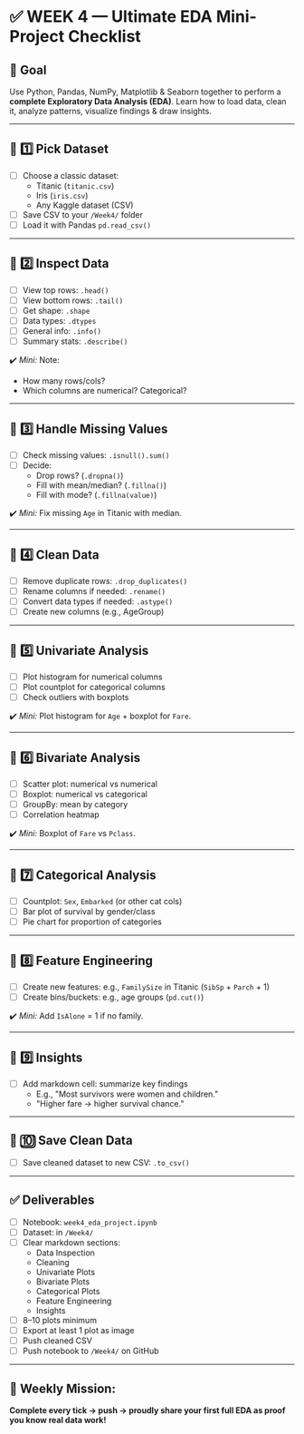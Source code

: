 # ✅ WEEK 4 — Ultimate EDA Mini-Project Checklist

## 🎯 Goal

Use Python, Pandas, NumPy, Matplotlib & Seaborn together to perform a **complete Exploratory Data Analysis (EDA)**. Learn how to load data, clean it, analyze patterns, visualize findings & draw insights.

---

## 📌 1️⃣ Pick Dataset

- [ ] Choose a classic dataset:
  - Titanic (`titanic.csv`)
  - Iris (`iris.csv`)
  - Any Kaggle dataset (CSV)
- [ ] Save CSV to your `/Week4/` folder
- [ ] Load it with Pandas `pd.read_csv()`

---

## 📌 2️⃣ Inspect Data

- [ ] View top rows: `.head()`
- [ ] View bottom rows: `.tail()`
- [ ] Get shape: `.shape`
- [ ] Data types: `.dtypes`
- [ ] General info: `.info()`
- [ ] Summary stats: `.describe()`

✔️ _Mini:_ Note:

- How many rows/cols?
- Which columns are numerical? Categorical?

---

## 📌 3️⃣ Handle Missing Values

- [ ] Check missing values: `.isnull().sum()`
- [ ] Decide:
  - Drop rows? (`.dropna()`)
  - Fill with mean/median? (`.fillna()`)
  - Fill with mode? (`.fillna(value)`)

✔️ _Mini:_ Fix missing `Age` in Titanic with median.

---

## 📌 4️⃣ Clean Data

- [ ] Remove duplicate rows: `.drop_duplicates()`
- [ ] Rename columns if needed: `.rename()`
- [ ] Convert data types if needed: `.astype()`
- [ ] Create new columns (e.g., AgeGroup)

---

## 📌 5️⃣ Univariate Analysis

- [ ] Plot histogram for numerical columns
- [ ] Plot countplot for categorical columns
- [ ] Check outliers with boxplots

✔️ _Mini:_ Plot histogram for `Age` + boxplot for `Fare`.

---

## 📌 6️⃣ Bivariate Analysis

- [ ] Scatter plot: numerical vs numerical
- [ ] Boxplot: numerical vs categorical
- [ ] GroupBy: mean by category
- [ ] Correlation heatmap

✔️ _Mini:_ Boxplot of `Fare` vs `Pclass`.

---

## 📌 7️⃣ Categorical Analysis

- [ ] Countplot: `Sex`, `Embarked` (or other cat cols)
- [ ] Bar plot of survival by gender/class
- [ ] Pie chart for proportion of categories

---

## 📌 8️⃣ Feature Engineering

- [ ] Create new features: e.g., `FamilySize` in Titanic (`SibSp` + `Parch` + 1)
- [ ] Create bins/buckets: e.g., age groups (`pd.cut()`)

✔️ _Mini:_ Add `IsAlone` = 1 if no family.

---

## 📌 9️⃣ Insights

- [ ] Add markdown cell: summarize key findings
  - E.g., "Most survivors were women and children."
  - "Higher fare → higher survival chance."

---

## 📌 🔟 Save Clean Data

- [ ] Save cleaned dataset to new CSV: `.to_csv()`

---

## ✅ Deliverables

- [ ] Notebook: `week4_eda_project.ipynb`
- [ ] Dataset: in `/Week4/`
- [ ] Clear markdown sections:
  - Data Inspection
  - Cleaning
  - Univariate Plots
  - Bivariate Plots
  - Categorical Plots
  - Feature Engineering
  - Insights
- [ ] 8–10 plots minimum
- [ ] Export at least 1 plot as image
- [ ] Push cleaned CSV
- [ ] Push notebook to `/Week4/` on GitHub

---

## 🚀 Weekly Mission:

**Complete every tick → push → proudly share your first full EDA as proof you know real data work!**
